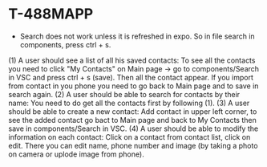 # T-488MAPP


* Search does not work unless it is refreshed in expo. So in file search in components, press ctrl + s.

(1) A user should see a list of all his saved contacts:
  To see all the contacts you need to click "My Contacts" on Main page -> go to components/Search in VSC and   press ctrl + s (save). Then all the contact appear. If you import from contact in you phone you need to go   back to Main page and to save in search again.
(2) A user should be able to search for contacts by their name:
  You need to do get all the contacts first by following (1). 
(3) A user should be able to create a new contact:
  Add contact in upper left corner, to see the added contact go bact to Main page and back to My Contacts       then save in components/Search in VSC.
(4) A user should be able to modify the information on each contact:
  Click on a contact from contact list, click on edit. There you can edit name, phone number and image (by     taking a photo on camera or uplode image from phone).
